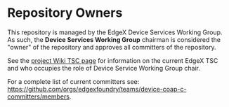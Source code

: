 # Repository Owners

This repository is managed by the EdgeX Device Services Working Group.  As such, the **Device Services Working Group** chairman is considered the "owner" of the repository and approves all committers of the repository.

See the [project Wiki TSC page](https://wiki.edgexfoundry.org/pages/viewpage.action?pageId=329436#TechnicalSteeringCommittee(TSC)-WorkingGroups) for information on the current EdgeX TSC and who occupies the role of Device Service Working Group chair.

For a complete list of current committers see:  https://github.com/orgs/edgexfoundry/teams/device-coap-c-committers/members.

